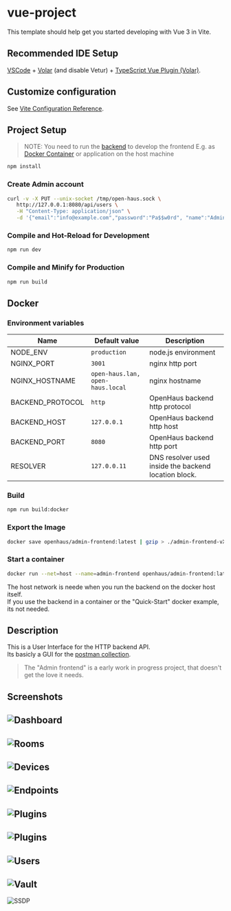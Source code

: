 # vue-project

This template should help get you started developing with Vue 3 in Vite.

## Recommended IDE Setup

[VSCode](https://code.visualstudio.com/) + [Volar](https://marketplace.visualstudio.com/items?itemName=johnsoncodehk.volar) (and disable Vetur) + [TypeScript Vue Plugin (Volar)](https://marketplace.visualstudio.com/items?itemName=johnsoncodehk.vscode-typescript-vue-plugin).

## Customize configuration

See [Vite Configuration Reference](https://vitejs.dev/config/).

## Project Setup

> NOTE: You need to run the [backend](https://github.com/OpenHausIO/backend) to develop the frontend
> E.g. as [Docker Container](https://github.com/OpenHausIO/backend/blob/main/docs/DOCKER.md) or application on the host machine

```sh
npm install
```

### Create Admin account
```sh
curl -v -X PUT --unix-socket /tmp/open-haus.sock \
   http://127.0.0.1:8080/api/users \
   -H "Content-Type: application/json" \
   -d '{"email":"info@example.com","password":"Pa$$w0rd", "name":"Administrator", "enabled": "true", "admin": "true"}'
```

### Compile and Hot-Reload for Development

```sh
npm run dev
```

### Compile and Minify for Production

```sh
npm run build
```

## Docker

### Environment variables
| Name             | Default value                    | Description                                          |
| ---------------- | -------------------------------- | ---------------------------------------------------- |
| NODE_ENV         | `production`                     | node.js environment                                  |
| NGINX_PORT       | `3001`                           | nginx http port                                      |
| NGINX_HOSTNAME   | `open-haus.lan, open-haus.local` | nginx hostname                                       |
| BACKEND_PROTOCOL | `http`                           | OpenHaus backend http protocol                       |
| BACKEND_HOST     | `127.0.0.1`                      | OpenHaus backend http host                           |
| BACKEND_PORT     | `8080`                           | OpenHaus backend http port                           |
| RESOLVER         | `127.0.0.11`                     | DNS resolver used inside the backend location block. |

### Build
```sh
npm run build:docker
```

### Export the Image
```sh
docker save openhaus/admin-frontend:latest | gzip > ./admin-frontend-vX.X.X-docker.tgz
```

### Start a container
```sh
docker run --net=host --name=admin-frontend openhaus/admin-frontend:latest
```
The host network is neede when you run the backend on the docker host itself.<br />
If you use the backend in a container or the "Quick-Start" docker example, its not needed.

## Description
This is a User Interface for the HTTP backend API.<br />
Its basicly a GUI for the [postman collection](https://github.com/OpenHausIO/backend/blob/dev/postman.json).

> The "Admin frontend" is a early work in progress project, that doesn't get the love it needs.

## Screenshots
![Dashboard](./docs/img/dashboard.png)
--
![Rooms](./docs/img/rooms.png)
--
![Devices](./docs/img/devices.png)
--
![Endpoints](./docs/img/endpoints.png)
--
![Plugins](./docs/img/plugins.png)
--
![Plugins](./docs/img/plugins-install.png)
--
![Users](./docs/img/users.png)
--
![Vault](./docs/img/vault.png)
--
![SSDP](./docs/img/ssdp.png)